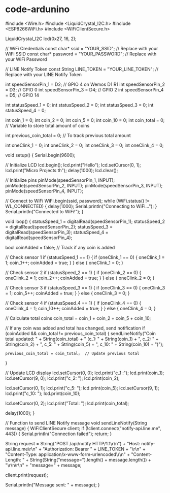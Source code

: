 # code-ardunino

#include <Wire.h>
#include <LiquidCrystal_I2C.h>
#include <ESP8266WiFi.h>
#include <WiFiClientSecure.h>

LiquidCrystal_I2C lcd(0x27, 16, 2);

// WiFi Credentials
const char* ssid = "YOUR_SSID";           // Replace with your WiFi SSID
const char* password = "YOUR_PASSWORD";   // Replace with your WiFi Password

// LINE Notify Token
const String LINE_TOKEN = "YOUR_LINE_TOKEN";  // Replace with your LINE Notify Token

int speedSensorPin_1 = D2;  // GPIO 4 on Wemos D1 R1
int speedSensorPin_2 = D3;  // GPIO 0
int speedSensorPin_3 = D4;  // GPIO 2
int speedSensorPin_4 = D5;  // GPIO 14

int statusSpeed_1 = 0;
int statusSpeed_2 = 0;
int statusSpeed_3 = 0;
int statusSpeed_4 = 0;

int coin_1 = 0;
int coin_2 = 0;
int coin_5 = 0;
int coin_10 = 0;
int coin_total = 0;  // Variable to store total amount of coins

int previous_coin_total = 0;  // To track previous total amount

int oneClink_1 = 0;
int oneClink_2 = 0;
int oneClink_3 = 0;
int oneClink_4 = 0;

void setup() {
  Serial.begin(9600);
  
  // Initialize LCD
  lcd.begin();
  lcd.print("Hello");
  lcd.setCursor(0, 1);
  lcd.print("Micro Projects th");
  delay(1000);
  lcd.clear();

  // Initialize pins
  pinMode(speedSensorPin_1, INPUT);
  pinMode(speedSensorPin_2, INPUT);
  pinMode(speedSensorPin_3, INPUT);
  pinMode(speedSensorPin_4, INPUT);

  // Connect to WiFi
  WiFi.begin(ssid, password);
  while (WiFi.status() != WL_CONNECTED) {
    delay(1000);
    Serial.println("Connecting to WiFi...");
  }
  Serial.println("Connected to WiFi!");
}

void loop() {
  statusSpeed_1 = digitalRead(speedSensorPin_1);
  statusSpeed_2 = digitalRead(speedSensorPin_2);
  statusSpeed_3 = digitalRead(speedSensorPin_3);
  statusSpeed_4 = digitalRead(speedSensorPin_4);

  bool coinAdded = false;  // Track if any coin is added

  // Check sensor 1
  if (statusSpeed_1 == 1) {
    if (oneClink_1 == 0) {
      oneClink_1 = 1;
      coin_1++;
      coinAdded = true;
    }
  } else {
    oneClink_1 = 0;
  }

  // Check sensor 2
  if (statusSpeed_2 == 1) {
    if (oneClink_2 == 0) {
      oneClink_2 = 1;
      coin_2++;
      coinAdded = true;
    }
  } else {
    oneClink_2 = 0;
  }

  // Check sensor 3
  if (statusSpeed_3 == 1) {
    if (oneClink_3 == 0) {
      oneClink_3 = 1;
      coin_5++;
      coinAdded = true;
    }
  } else {
    oneClink_3 = 0;
  }

  // Check sensor 4
  if (statusSpeed_4 == 1) {
    if (oneClink_4 == 0) {
      oneClink_4 = 1;
      coin_10++;
      coinAdded = true;
    }
  } else {
    oneClink_4 = 0;
  }

  // Calculate total coins
  coin_total = coin_1 + coin_2 + coin_5 + coin_10;

  // If any coin was added and total has changed, send notification
  if (coinAdded && coin_total != previous_coin_total) {
    sendLineNotify("Coin total updated: " + String(coin_total) + 
                   " (c_1: " + String(coin_1) + 
                   ", c_2: " + String(coin_2) + 
                   ", c_5: " + String(coin_5) + 
                   ", c_10: " + String(coin_10) + ")");
    
    previous_coin_total = coin_total;  // Update previous total
  }

  // Update LCD display
  lcd.setCursor(0, 0);
  lcd.print("c_1 :");
  lcd.print(coin_1);
  lcd.setCursor(9, 0);
  lcd.print("c_2: ");
  lcd.print(coin_2);

  lcd.setCursor(0, 1);
  lcd.print("c_5: ");
  lcd.print(coin_5);
  lcd.setCursor(9, 1);
  lcd.print("c_10: ");
  lcd.print(coin_10);

  lcd.setCursor(0, 2);
  lcd.print("Total: ");
  lcd.print(coin_total);

  delay(1000);
}

// Function to send LINE Notify message
void sendLineNotify(String message) {
  WiFiClientSecure client;
  if (!client.connect("notify-api.line.me", 443)) {
    Serial.println("Connection failed");
    return;
  }

  String request = String("POST /api/notify HTTP/1.1\r\n") +
                   "Host: notify-api.line.me\r\n" +
                   "Authorization: Bearer " + LINE_TOKEN + "\r\n" +
                   "Content-Type: application/x-www-form-urlencoded\r\n" +
                   "Content-Length: " + String(String("message=").length() + message.length()) + "\r\n\r\n" +
                   "message=" + message;

  client.print(request);

  Serial.println("Message sent: " + message);
}
